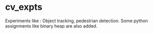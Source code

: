 # cv_expts
Experiments like : Object tracking, pedestrian detection. Some python assignments like binary heap are also added.
